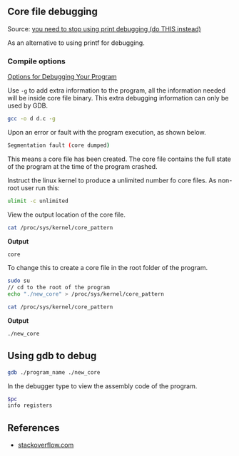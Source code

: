 ## Core file debugging

Source: [you need to stop using print debugging (do THIS instead)](https://www.youtube.com/watch?v=3T3ZDquDDVg)

As an alternative to using printf for debugging.

### Compile options

[Options for Debugging Your Program](https://gcc.gnu.org/onlinedocs/gcc/Debugging-Options.html#Options-for-Debugging-Your-Program)

Use `-g` to add extra information to the program, all the information needed will be inside core file binary.
This extra debugging information can only be used by GDB.

```bash
gcc -o d d.c -g
```

Upon an error or fault with the program execution, as shown below.

```bash
Segmentation fault (core dumped)
```

This means a core file has been created. The core file contains the full state of the program at the time of the program crashed.

Instruct the linux kernel to produce a unlimited number fo core files. As non-root user run this:

```bash
ulimit -c unlimited
```

View the output location of the core file.
```bash
cat /proc/sys/kernel/core_pattern
```

**Output**
```bash
core
```

To change this to create a core file in the root folder of the program.

```bash
sudo su
// cd to the root of the program
echo "./new_core" > /proc/sys/kernel/core_pattern
```
```bash
cat /proc/sys/kernel/core_pattern
```

**Output**
```bash
./new_core
```

## Using gdb to debug

```bash
gdb ./program_name ./new_core
```

In the debugger type to view the assembly code of the program.

```bash
$pc
info registers
```

## References

- [stackoverflow.com](https://stackoverflow.com/questions/8305866/how-do-i-analyze-a-programs-core-dump-file-with-gdb-when-it-has-command-line-pa)